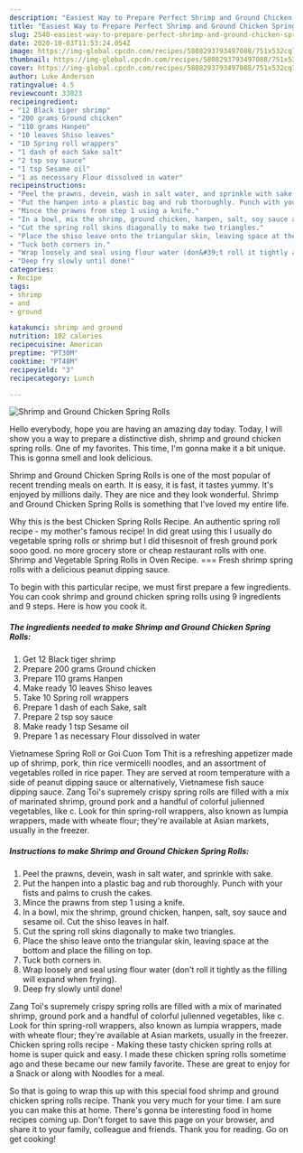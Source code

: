 ```yaml
---
description: "Easiest Way to Prepare Perfect Shrimp and Ground Chicken Spring Rolls"
title: "Easiest Way to Prepare Perfect Shrimp and Ground Chicken Spring Rolls"
slug: 2540-easiest-way-to-prepare-perfect-shrimp-and-ground-chicken-spring-rolls
date: 2020-10-03T11:53:24.054Z
image: https://img-global.cpcdn.com/recipes/5808293793497088/751x532cq70/shrimp-and-ground-chicken-spring-rolls-recipe-main-photo.jpg
thumbnail: https://img-global.cpcdn.com/recipes/5808293793497088/751x532cq70/shrimp-and-ground-chicken-spring-rolls-recipe-main-photo.jpg
cover: https://img-global.cpcdn.com/recipes/5808293793497088/751x532cq70/shrimp-and-ground-chicken-spring-rolls-recipe-main-photo.jpg
author: Luke Anderson
ratingvalue: 4.5
reviewcount: 33023
recipeingredient:
- "12 Black tiger shrimp"
- "200 grams Ground chicken"
- "110 grams Hanpen"
- "10 leaves Shiso leaves"
- "10 Spring roll wrappers"
- "1 dash of each Sake salt"
- "2 tsp soy sauce"
- "1 tsp Sesame oil"
- "1 as necessary Flour dissolved in water"
recipeinstructions:
- "Peel the prawns, devein, wash in salt water, and sprinkle with sake."
- "Put the hanpen into a plastic bag and rub thoroughly. Punch with your fists and palms to crush the cakes."
- "Mince the prawns from step 1 using a knife."
- "In a bowl, mix the shrimp, ground chicken, hanpen, salt, soy sauce and sesame oil. Cut the shiso leaves in half."
- "Cut the spring roll skins diagonally to make two triangles."
- "Place the shiso leave onto the triangular skin, leaving space at the bottom and place the filling on top."
- "Tuck both corners in."
- "Wrap loosely and seal using flour water (don&#39;t roll it tightly as the filling will expand when frying)."
- "Deep fry slowly until done!"
categories:
- Recipe
tags:
- shrimp
- and
- ground

katakunci: shrimp and ground 
nutrition: 102 calories
recipecuisine: American
preptime: "PT30M"
cooktime: "PT48M"
recipeyield: "3"
recipecategory: Lunch

---
```



![Shrimp and Ground Chicken Spring Rolls](https://img-global.cpcdn.com/recipes/5808293793497088/751x532cq70/shrimp-and-ground-chicken-spring-rolls-recipe-main-photo.jpg)

Hello everybody, hope you are having an amazing day today. Today, I will show you a way to prepare a distinctive dish, shrimp and ground chicken spring rolls. One of my favorites. This time, I'm gonna make it a bit unique. This is gonna smell and look delicious.

Shrimp and Ground Chicken Spring Rolls is one of the most popular of recent trending meals on earth. It is easy, it is fast, it tastes yummy. It's enjoyed by millions daily. They are nice and they look wonderful. Shrimp and Ground Chicken Spring Rolls is something that I've loved my entire life.

Why this is the best Chicken Spring Rolls Recipe. An authentic spring roll recipe - my mother&#39;s famous recipe! In did great using this I usually do vegetable spring rolls or shrimp but I did thisesnoit of fresh ground pork sooo good. no more grocery store or cheap restaurant rolls with one. Shrimp and Vegetable Spring Rolls in Oven Recipe. === Fresh shrimp spring rolls with a delicious peanut dipping sauce.


To begin with this particular recipe, we must first prepare a few ingredients. You can cook shrimp and ground chicken spring rolls using 9 ingredients and 9 steps. Here is how you cook it.

<!--inarticleads1-->

##### The ingredients needed to make Shrimp and Ground Chicken Spring Rolls:

1. Get 12 Black tiger shrimp
1. Prepare 200 grams Ground chicken
1. Prepare 110 grams Hanpen
1. Make ready 10 leaves Shiso leaves
1. Take 10 Spring roll wrappers
1. Prepare 1 dash of each Sake, salt
1. Prepare 2 tsp soy sauce
1. Make ready 1 tsp Sesame oil
1. Prepare 1 as necessary Flour dissolved in water


Vietnamese Spring Roll or Goi Cuon Tom Thit is a refreshing appetizer made up of shrimp, pork, thin rice vermicelli noodles, and an assortment of vegetables rolled in rice paper. They are served at room temperature with a side of peanut dipping sauce or alternatively, Vietnamese fish sauce dipping sauce. Zang Toi&#39;s supremely crispy spring rolls are filled with a mix of marinated shrimp, ground pork and a handful of colorful julienned vegetables, like c. Look for thin spring-roll wrappers, also known as lumpia wrappers, made with wheate flour; they&#39;re available at Asian markets, usually in the freezer. 

<!--inarticleads2-->

##### Instructions to make Shrimp and Ground Chicken Spring Rolls:

1. Peel the prawns, devein, wash in salt water, and sprinkle with sake.
1. Put the hanpen into a plastic bag and rub thoroughly. Punch with your fists and palms to crush the cakes.
1. Mince the prawns from step 1 using a knife.
1. In a bowl, mix the shrimp, ground chicken, hanpen, salt, soy sauce and sesame oil. Cut the shiso leaves in half.
1. Cut the spring roll skins diagonally to make two triangles.
1. Place the shiso leave onto the triangular skin, leaving space at the bottom and place the filling on top.
1. Tuck both corners in.
1. Wrap loosely and seal using flour water (don&#39;t roll it tightly as the filling will expand when frying).
1. Deep fry slowly until done!


Zang Toi&#39;s supremely crispy spring rolls are filled with a mix of marinated shrimp, ground pork and a handful of colorful julienned vegetables, like c. Look for thin spring-roll wrappers, also known as lumpia wrappers, made with wheate flour; they&#39;re available at Asian markets, usually in the freezer. Chicken spring rolls recipe - Making these tasty chicken spring rolls at home is super quick and easy. I made these chicken spring rolls sometime ago and these became our new family favorite. These are great to enjoy for a Snack or along with Noodles for a meal. 

So that is going to wrap this up with this special food shrimp and ground chicken spring rolls recipe. Thank you very much for your time. I am sure you can make this at home. There's gonna be interesting food in home recipes coming up. Don't forget to save this page on your browser, and share it to your family, colleague and friends. Thank you for reading. Go on get cooking!
